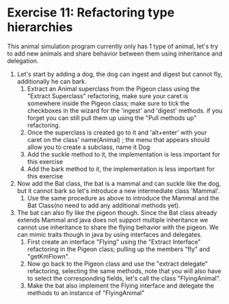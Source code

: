 # Exercise 11: Refactoring type hierarchies
This animal simulation program currently only has 1 type of animal, 
let's try to add new animals and share behavior between them using inheritance and delegation.
1. Let's start by adding a dog, the dog can ingest and digest but cannot fly, additionally he can bark.
   1. Extract an Animal superclass from the Pigeon class using the "Extract Superclass" refactoring, 
   make sure your caret is somewhere inside the Pigeon class; make sure to tick the checkboxes in the wizard 
   for the 'ingest' and 'digest' methods. if you forget you can still pull them up using the "Pull methods up" refactoring.
   2. Once the superclass is created go to it and 'alt+enter' with your caret on the class' name(Animal) ;
   the menu that appears should allow you to create a subclass, name it Dog
   3. Add the suckle method to it, the implementation is less important for this exercise
   4. Add the bark method to it, the implementation is less important for this exercise
2. Now add the Bat class, the bat is a mammal and can suckle like the dog, but it cannot bark so let's introduce 
a new intermediate class 'Mammal'. 
   1. Use the same procedure as above to introduce the Mammal and the Bat Class(no need to add any additional methods yet).
3. The bat can also fly like the pigeon though. Since the Bat class already extends Mammal and java does not support multiple inheritance
   we cannot use inheritance to share the flying behavior with the pigeon. We can mimic traits though in java by using interfaces and delegates. 
   1. First create an interface "Flying" using the "Extract Interface" refactoring in the Pigeon class; pulling up the members
         "fly" and "getKmFlown".
   2. Now go back to the Pigeon class and use the "extract delegate" refactoring, selecting the same methods, 
   note that you will also have to select the corresponding fields, let's call the class "FlyingAnimal".
   3. Make the bat also implement the Flying interface and delegate the methods to an instance of "FlyingAnimal"